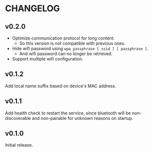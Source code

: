 # CHANGELOG

## v0.2.0

- Optimize communication protocol for long content.
  - So this version is not compatible with previous ones.
- Hide wifi password using `wpa_passphrase [ ssid ] [ passphrase ]`.
  - And wifi password can no longer be retrieved.
- Support multiple wifi configuration.

## v0.1.2

Add local name suffix based on device's MAC address.

## v0.1.1

Add health check to restart the service, since bluetooth will be non-discoverable and non-pairable for unknown reasons on startup.

## v0.1.0

Initial release.
